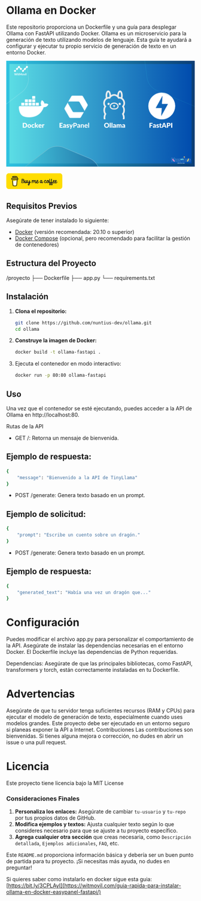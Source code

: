 # Ollama en Docker

Este repositorio proporciona un Dockerfile y una guía para desplegar Ollama con FastAPI utilizando Docker. Ollama es un microservicio para la generación de texto utilizando modelos de lenguaje. Esta guía te ayudará a configurar y ejecutar tu propio servicio de generación de texto en un entorno Docker.

![Captura de pantalla del escritorio](Foed.png)

<a href="https://ko-fi.com/P5P013UUGZ">
    <img src="https://github.com/nuntius-dev/badips/raw/main/kofi.png" alt="comprar cafe" width="150" />
</a>

## Requisitos Previos

Asegúrate de tener instalado lo siguiente:

- [Docker](https://www.docker.com/get-started) (versión recomendada: 20.10 o superior)
- [Docker Compose](https://docs.docker.com/compose/install/) (opcional, pero recomendado para facilitar la gestión de contenedores)

## Estructura del Proyecto
/proyecto ├── Dockerfile ├── app.py └── requirements.txt
## Instalación

1. **Clona el repositorio:**

   ```bash
   git clone https://github.com/nuntius-dev/ollama.git
   cd ollama
   ```
2. **Construye la imagen de Docker:**
   ```bash
   docker build -t ollama-fastapi .
   ```
3. Ejecuta el contenedor en modo interactivo:
   ```bash
   docker run -p 80:80 ollama-fastapi
   ```
## Uso
Una vez que el contenedor se esté ejecutando, puedes acceder a la API de Ollama en http://localhost:80.

Rutas de la API
- GET /: Retorna un mensaje de bienvenida.

## Ejemplo de respuesta:
  ```bash
  {
      "message": "Bienvenido a la API de TinyLlama"
  }
  ```
- POST /generate: Genera texto basado en un prompt.

## Ejemplo de solicitud:
  ```bash
  {
      "prompt": "Escribe un cuento sobre un dragón."
  }
  ```
- POST /generate: Genera texto basado en un prompt.

## Ejemplo de respuesta:
  ```bash
  {
      "generated_text": "Había una vez un dragón que..."
  }
  ```
# Configuración
Puedes modificar el archivo app.py para personalizar el comportamiento de la API. Asegúrate de instalar las dependencias necesarias en el entorno Docker. El Dockerfile incluye las dependencias de Python requeridas.

Dependencias: Asegúrate de que las principales bibliotecas, como FastAPI, transformers y torch, están correctamente instaladas en tu Dockerfile.
# Advertencias
Asegúrate de que tu servidor tenga suficientes recursos (RAM y CPUs) para ejecutar el modelo de generación de texto, especialmente cuando uses modelos grandes.
Este proyecto debe ser ejecutado en un entorno seguro si planeas exponer la API a Internet.
Contribuciones
Las contribuciones son bienvenidas. Si tienes alguna mejora o corrección, no dudes en abrir un issue o una pull request.

# Licencia
Este proyecto tiene licencia bajo la MIT License
### Consideraciones Finales

1. **Personaliza los enlaces:** Asegúrate de cambiar `tu-usuario` y `tu-repo` por tus propios datos de GitHub.
2. **Modifica ejemplos y textos:** Ajusta cualquier texto según lo que consideres necesario para que se ajuste a tu proyecto específico.
3. **Agrega cualquier otra sección** que creas necesaria, como `Descripción detallada`, `Ejemplos adicionales`, `FAQ`, etc.

Este `README.md` proporciona información básica y debería ser un buen punto de partida para tu proyecto. ¡Si necesitas más ayuda, no dudes en preguntar!

Si quieres saber como instalarlo en docker sigue esta guia: [https://bit.ly/3CPLAyI](https://witmovil.com/guia-rapida-para-instalar-ollama-en-docker-easypanel-fastapi/)




